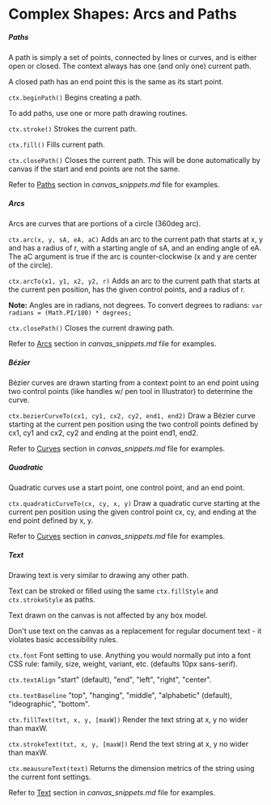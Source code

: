 # Complex Shapes: Arcs and Paths

##### Paths

A path is simply a set of points, connected by lines or curves, and is either open or closed. The context always has one (and only one) current path.

A closed path has an end point this is the same as its start point.

`ctx.beginPath()` Begins creating a path.

To add paths, use one or more path drawing routines.

`ctx.stroke()` Strokes the current path.

`ctx.fill()` Fills current path.

`ctx.closePath()` Closes the current path. This will be done automatically by canvas if the start and end points are not the same.

Refer to [Paths](https://github.com/l4nk332/notebook/blob/master/HTML5_Canvas/canvas_snippets.md#paths) section in *canvas_snippets.md* file for examples.

##### Arcs

Arcs are curves that are portions of a circle (360deg arc).

`ctx.arc(x, y, sA, eA, aC)` Adds an arc to the current path that starts at x, y and has a radius of r, with a starting angle of sA, and an ending angle of eA. The aC argument is true if the arc is counter-clockwise (x and y are center of the circle).

`ctx.arcTo(x1, y1, x2, y2, r)` Adds an arc to the current path that starts at the current pen position, has the given control points, and a radius of r.

**Note:** Angles are in radians, not degrees. To convert degrees to radians: `var radians = (Math.PI/180) * degrees;`

`ctx.closePath()` Closes the current drawing path.

Refer to [Arcs](https://github.com/l4nk332/notebook/blob/master/HTML5_Canvas/canvas_snippets.md#arcs) section in *canvas_snippets.md* file for examples.

##### Bézier

Bézier curves are drawn starting from a context point to an end point using two control points (like handles w/ pen tool in Illustrator) to determine the curve.

`ctx.bezierCurveTo(cx1, cy1, cx2, cy2, end1, end2)` Draw a Bézier curve starting at the current pen position using the two controll points defined by cx1, cy1 and cx2, cy2 and ending at the point end1, end2.

Refer to [Curves](https://github.com/l4nk332/notebook/blob/master/HTML5_Canvas/canvas_snippets.md#curves) section in *canvas_snippets.md* file for examples.


##### Quadratic

Quadratic curves use a start point, one control point, and an end point.

`ctx.quadraticCurveTo(cx, cy, x, y)` Draw a quadratic curve starting at the current pen position using the given control point cx, cy, and ending at the end point defined by x, y.

Refer to [Curves](https://github.com/l4nk332/notebook/blob/master/HTML5_Canvas/canvas_snippets.md#curves) section in *canvas_snippets.md* file for examples.

##### Text

Drawing text is very similar to drawing any other path.

Text can be stroked or filled using the same `ctx.fillStyle` and `ctx.strokeStyle` as paths.

Text drawn on the canvas is not affected by any box model.

Don't use text on the canvas as a replacement for regular document text - it violates basic accessibility rules.

`ctx.font` Font setting to use. Anything you would normally put into a font CSS rule: family, size, weight, variant, etc. (defaults 10px sans-serif).

`ctx.textAlign` "start" (default), "end", "left", "right", "center".

`ctx.textBaseline` "top", "hanging", "middle", "alphabetic" (default), "ideographic", "bottom".

`ctx.fillText(txt, x, y, [maxW])` Render the text string at x, y no wider than maxW.

`ctx.strokeText(txt, x, y, [maxW])` Rend the text string at x, y no wider than maxW.

`ctx.meausureText(text)` Returns the dimension metrics of the string using the current font settings.

Refer to [Text](https://github.com/l4nk332/notebook/blob/master/HTML5_Canvas/canvas_snippets.md#text) section in *canvas_snippets.md* file for examples.
